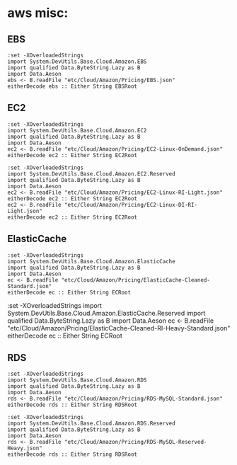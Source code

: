 aws misc:
=========

EBS
--

```
:set -XOverloadedStrings
import System.DevUtils.Base.Cloud.Amazon.EBS
import qualified Data.ByteString.Lazy as B
import Data.Aeson
ebs <- B.readFile "etc/Cloud/Amazon/Pricing/EBS.json" 
eitherDecode ebs :: Either String EBSRoot
```

EC2
--

```
:set -XOverloadedStrings
import System.DevUtils.Base.Cloud.Amazon.EC2
import qualified Data.ByteString.Lazy as B
import Data.Aeson
ec2 <- B.readFile "etc/Cloud/Amazon/Pricing/EC2-Linux-OnDemand.json" 
eitherDecode ec2 :: Either String EC2Root
```

```
:set -XOverloadedStrings
import System.DevUtils.Base.Cloud.Amazon.EC2.Reserved
import qualified Data.ByteString.Lazy as B
import Data.Aeson
ec2 <- B.readFile "etc/Cloud/Amazon/Pricing/EC2-Linux-RI-Light.json" 
eitherDecode ec2 :: Either String EC2Root
ec2 <- B.readFile "etc/Cloud/Amazon/Pricing/EC2-Linux-DI-RI-Light.json" 
eitherDecode ec2 :: Either String EC2Root
```

ElasticCache
--

```
:set -XOverloadedStrings
import System.DevUtils.Base.Cloud.Amazon.ElasticCache
import qualified Data.ByteString.Lazy as B
import Data.Aeson
ec <- B.readFile "etc/Cloud/Amazon/Pricing/ElasticCache-Cleaned-Standard.json"
eitherDecode ec :: Either String ECRoot
```

:set -XOverloadedStrings
import System.DevUtils.Base.Cloud.Amazon.ElasticCache.Reserved
import qualified Data.ByteString.Lazy as B
import Data.Aeson
ec <- B.readFile "etc/Cloud/Amazon/Pricing/ElasticCache-Cleaned-RI-Heavy-Standard.json"
eitherDecode ec :: Either String ECRoot


RDS
--

```
:set -XOverloadedStrings
import System.DevUtils.Base.Cloud.Amazon.RDS
import qualified Data.ByteString.Lazy as B
import Data.Aeson
rds <- B.readFile "etc/Cloud/Amazon/Pricing/RDS-MySQL-Standard.json"
eitherDecode rds :: Either String RDSRoot
```

```
:set -XOverloadedStrings
import System.DevUtils.Base.Cloud.Amazon.RDS.Reserved
import qualified Data.ByteString.Lazy as B
import Data.Aeson
rds <- B.readFile "etc/Cloud/Amazon/Pricing/RDS-MySQL-Reserved-Heavy.json"
eitherDecode rds :: Either String RDSRoot
```
